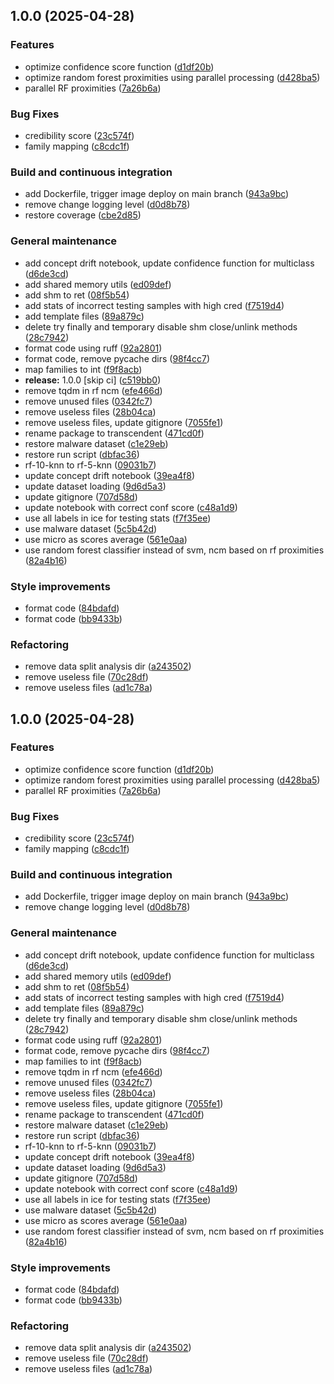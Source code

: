 ## 1.0.0 (2025-04-28)

### Features

* optimize confidence score function ([d1df20b](https://github.com/w-disaster/transcendent-multiclass/commit/d1df20bf5a67b9d8ba9c59f20e29f9f8cc335b7a))
* optimize random forest proximities using parallel processing ([d428ba5](https://github.com/w-disaster/transcendent-multiclass/commit/d428ba5362d9ffd0a54876768f93315199a13999))
* parallel RF proximities ([7a26b6a](https://github.com/w-disaster/transcendent-multiclass/commit/7a26b6a6e66db31e07dde0bdddc69550ee98c4bf))

### Bug Fixes

* credibility score ([23c574f](https://github.com/w-disaster/transcendent-multiclass/commit/23c574fa085af9878d83b066ec294ee9057419a8))
* family mapping ([c8cdc1f](https://github.com/w-disaster/transcendent-multiclass/commit/c8cdc1f21a76f9d6b99cffad7b400872cd6ab011))

### Build and continuous integration

* add Dockerfile, trigger image deploy on main branch ([943a9bc](https://github.com/w-disaster/transcendent-multiclass/commit/943a9bcf0d2a0d6e8e917b6dca45b2fcbf9c0c53))
* remove change logging level ([d0d8b78](https://github.com/w-disaster/transcendent-multiclass/commit/d0d8b7835a62a8f3a3207f4175499a64917c17c3))
* restore coverage ([cbe2d85](https://github.com/w-disaster/transcendent-multiclass/commit/cbe2d85abeeb754524ccc98f97ea1faf159a8595))

### General maintenance

* add concept drift notebook, update confidence function for multiclass ([d6de3cd](https://github.com/w-disaster/transcendent-multiclass/commit/d6de3cd61b9a1ff0a1cae6d9e1beb09ee672cd58))
* add shared memory utils ([ed09def](https://github.com/w-disaster/transcendent-multiclass/commit/ed09def985763a3ac1e4f16a6eca5d6ce7929a27))
* add shm to ret ([08f5b54](https://github.com/w-disaster/transcendent-multiclass/commit/08f5b5479dd0e26615fc7f6660bd49c83b083713))
* add stats of incorrect testing samples with high cred ([f7519d4](https://github.com/w-disaster/transcendent-multiclass/commit/f7519d40de29f9afdf720e9827570c02b39a4488))
* add template files ([89a879c](https://github.com/w-disaster/transcendent-multiclass/commit/89a879c10cae2eb6bce4b98486768a8b899d38b3))
* delete try finally and temporary disable shm close/unlink methods ([28c7942](https://github.com/w-disaster/transcendent-multiclass/commit/28c794229170a68b2019c59a50e2227f6860addf))
* format code using ruff ([92a2801](https://github.com/w-disaster/transcendent-multiclass/commit/92a2801cb1b8ecdfd8e7d0c58d50a8f685904d80))
* format code, remove pycache dirs ([98f4cc7](https://github.com/w-disaster/transcendent-multiclass/commit/98f4cc75293f11bd6325542dbf0157734765e6fc))
* map families to int ([f9f8acb](https://github.com/w-disaster/transcendent-multiclass/commit/f9f8acb73137674e26781ed96ac358549f449671))
* **release:** 1.0.0 [skip ci] ([c519bb0](https://github.com/w-disaster/transcendent-multiclass/commit/c519bb057b5219cfb7130ad5df95e8a22a3dab67))
* remove tqdm in rf ncm ([efe466d](https://github.com/w-disaster/transcendent-multiclass/commit/efe466d152e3e873dfcd47beb08e6f75b84c002f))
* remove unused files ([0342fc7](https://github.com/w-disaster/transcendent-multiclass/commit/0342fc798de586e04c1504b8c78b89245194d33a))
* remove useless files ([28b04ca](https://github.com/w-disaster/transcendent-multiclass/commit/28b04cada7f13a92216a32f10bb837ffb924318d))
* remove useless files, update gitignore ([7055fe1](https://github.com/w-disaster/transcendent-multiclass/commit/7055fe1c9d30e98ceeda38c715190b43dd624fcd))
* rename package to transcendent ([471cd0f](https://github.com/w-disaster/transcendent-multiclass/commit/471cd0f3c650b18cbe580e024655e977144d8d17))
* restore malware dataset ([c1e29eb](https://github.com/w-disaster/transcendent-multiclass/commit/c1e29eb69dbe7c5f64898d6a5fb2e67bae68bfe3))
* restore run script ([dbfac36](https://github.com/w-disaster/transcendent-multiclass/commit/dbfac36d6ff5b1945a053f480932002036b059f6))
* rf-10-knn to rf-5-knn ([09031b7](https://github.com/w-disaster/transcendent-multiclass/commit/09031b7944c7f827c280a3cc5f27559f13b81d38))
* update concept drift notebook ([39ea4f8](https://github.com/w-disaster/transcendent-multiclass/commit/39ea4f8a0f0965ad88a20799aa256c84552155ea))
* update dataset loading ([9d6d5a3](https://github.com/w-disaster/transcendent-multiclass/commit/9d6d5a39c4567e04f6ba8f5a80e43af4d80cd7f7))
* update gitignore ([707d58d](https://github.com/w-disaster/transcendent-multiclass/commit/707d58d96de4cbadd463163db6166997ea518d50))
* update notebook with correct conf score ([c48a1d9](https://github.com/w-disaster/transcendent-multiclass/commit/c48a1d98b6d303ec0b564de6081700d39c0397b4))
* use all labels in ice for testing stats ([f7f35ee](https://github.com/w-disaster/transcendent-multiclass/commit/f7f35eeff186f7d64a3416948ce6405424641486))
* use malware dataset ([5c5b42d](https://github.com/w-disaster/transcendent-multiclass/commit/5c5b42d2579c39eb1e45e3ad3679686ce398e26b))
* use micro as scores average ([561e0aa](https://github.com/w-disaster/transcendent-multiclass/commit/561e0aa3cddaa3809448e11bdf0d038c4f6b0c2d))
* use random forest classifier instead of svm, ncm based on rf proximities ([82a4b16](https://github.com/w-disaster/transcendent-multiclass/commit/82a4b166b5bfe90158e27b32aeb5766afe228511))

### Style improvements

* format code ([84bdafd](https://github.com/w-disaster/transcendent-multiclass/commit/84bdafdb9e4109aeb9968af0f2fd53dfef4fa706))
* format code ([bb9433b](https://github.com/w-disaster/transcendent-multiclass/commit/bb9433bf67888fbd524e06525ea043604fba376e))

### Refactoring

* remove data split analysis dir ([a243502](https://github.com/w-disaster/transcendent-multiclass/commit/a24350251c883363473c0da678e5e27f050adada))
* remove useless file ([70c28df](https://github.com/w-disaster/transcendent-multiclass/commit/70c28dfbd1cb8cbd7e322025afcf737f7121bbc8))
* remove useless files ([ad1c78a](https://github.com/w-disaster/transcendent-multiclass/commit/ad1c78ae07cfddf8fcc26444a0996757bc4805bd))

## 1.0.0 (2025-04-28)

### Features

* optimize confidence score function ([d1df20b](https://github.com/w-disaster/transcendent-release/commit/d1df20bf5a67b9d8ba9c59f20e29f9f8cc335b7a))
* optimize random forest proximities using parallel processing ([d428ba5](https://github.com/w-disaster/transcendent-release/commit/d428ba5362d9ffd0a54876768f93315199a13999))
* parallel RF proximities ([7a26b6a](https://github.com/w-disaster/transcendent-release/commit/7a26b6a6e66db31e07dde0bdddc69550ee98c4bf))

### Bug Fixes

* credibility score ([23c574f](https://github.com/w-disaster/transcendent-release/commit/23c574fa085af9878d83b066ec294ee9057419a8))
* family mapping ([c8cdc1f](https://github.com/w-disaster/transcendent-release/commit/c8cdc1f21a76f9d6b99cffad7b400872cd6ab011))

### Build and continuous integration

* add Dockerfile, trigger image deploy on main branch ([943a9bc](https://github.com/w-disaster/transcendent-release/commit/943a9bcf0d2a0d6e8e917b6dca45b2fcbf9c0c53))
* remove change logging level ([d0d8b78](https://github.com/w-disaster/transcendent-release/commit/d0d8b7835a62a8f3a3207f4175499a64917c17c3))

### General maintenance

* add concept drift notebook, update confidence function for multiclass ([d6de3cd](https://github.com/w-disaster/transcendent-release/commit/d6de3cd61b9a1ff0a1cae6d9e1beb09ee672cd58))
* add shared memory utils ([ed09def](https://github.com/w-disaster/transcendent-release/commit/ed09def985763a3ac1e4f16a6eca5d6ce7929a27))
* add shm to ret ([08f5b54](https://github.com/w-disaster/transcendent-release/commit/08f5b5479dd0e26615fc7f6660bd49c83b083713))
* add stats of incorrect testing samples with high cred ([f7519d4](https://github.com/w-disaster/transcendent-release/commit/f7519d40de29f9afdf720e9827570c02b39a4488))
* add template files ([89a879c](https://github.com/w-disaster/transcendent-release/commit/89a879c10cae2eb6bce4b98486768a8b899d38b3))
* delete try finally and temporary disable shm close/unlink methods ([28c7942](https://github.com/w-disaster/transcendent-release/commit/28c794229170a68b2019c59a50e2227f6860addf))
* format code using ruff ([92a2801](https://github.com/w-disaster/transcendent-release/commit/92a2801cb1b8ecdfd8e7d0c58d50a8f685904d80))
* format code, remove pycache dirs ([98f4cc7](https://github.com/w-disaster/transcendent-release/commit/98f4cc75293f11bd6325542dbf0157734765e6fc))
* map families to int ([f9f8acb](https://github.com/w-disaster/transcendent-release/commit/f9f8acb73137674e26781ed96ac358549f449671))
* remove tqdm in rf ncm ([efe466d](https://github.com/w-disaster/transcendent-release/commit/efe466d152e3e873dfcd47beb08e6f75b84c002f))
* remove unused files ([0342fc7](https://github.com/w-disaster/transcendent-release/commit/0342fc798de586e04c1504b8c78b89245194d33a))
* remove useless files ([28b04ca](https://github.com/w-disaster/transcendent-release/commit/28b04cada7f13a92216a32f10bb837ffb924318d))
* remove useless files, update gitignore ([7055fe1](https://github.com/w-disaster/transcendent-release/commit/7055fe1c9d30e98ceeda38c715190b43dd624fcd))
* rename package to transcendent ([471cd0f](https://github.com/w-disaster/transcendent-release/commit/471cd0f3c650b18cbe580e024655e977144d8d17))
* restore malware dataset ([c1e29eb](https://github.com/w-disaster/transcendent-release/commit/c1e29eb69dbe7c5f64898d6a5fb2e67bae68bfe3))
* restore run script ([dbfac36](https://github.com/w-disaster/transcendent-release/commit/dbfac36d6ff5b1945a053f480932002036b059f6))
* rf-10-knn to rf-5-knn ([09031b7](https://github.com/w-disaster/transcendent-release/commit/09031b7944c7f827c280a3cc5f27559f13b81d38))
* update concept drift notebook ([39ea4f8](https://github.com/w-disaster/transcendent-release/commit/39ea4f8a0f0965ad88a20799aa256c84552155ea))
* update dataset loading ([9d6d5a3](https://github.com/w-disaster/transcendent-release/commit/9d6d5a39c4567e04f6ba8f5a80e43af4d80cd7f7))
* update gitignore ([707d58d](https://github.com/w-disaster/transcendent-release/commit/707d58d96de4cbadd463163db6166997ea518d50))
* update notebook with correct conf score ([c48a1d9](https://github.com/w-disaster/transcendent-release/commit/c48a1d98b6d303ec0b564de6081700d39c0397b4))
* use all labels in ice for testing stats ([f7f35ee](https://github.com/w-disaster/transcendent-release/commit/f7f35eeff186f7d64a3416948ce6405424641486))
* use malware dataset ([5c5b42d](https://github.com/w-disaster/transcendent-release/commit/5c5b42d2579c39eb1e45e3ad3679686ce398e26b))
* use micro as scores average ([561e0aa](https://github.com/w-disaster/transcendent-release/commit/561e0aa3cddaa3809448e11bdf0d038c4f6b0c2d))
* use random forest classifier instead of svm, ncm based on rf proximities ([82a4b16](https://github.com/w-disaster/transcendent-release/commit/82a4b166b5bfe90158e27b32aeb5766afe228511))

### Style improvements

* format code ([84bdafd](https://github.com/w-disaster/transcendent-release/commit/84bdafdb9e4109aeb9968af0f2fd53dfef4fa706))
* format code ([bb9433b](https://github.com/w-disaster/transcendent-release/commit/bb9433bf67888fbd524e06525ea043604fba376e))

### Refactoring

* remove data split analysis dir ([a243502](https://github.com/w-disaster/transcendent-release/commit/a24350251c883363473c0da678e5e27f050adada))
* remove useless file ([70c28df](https://github.com/w-disaster/transcendent-release/commit/70c28dfbd1cb8cbd7e322025afcf737f7121bbc8))
* remove useless files ([ad1c78a](https://github.com/w-disaster/transcendent-release/commit/ad1c78ae07cfddf8fcc26444a0996757bc4805bd))
